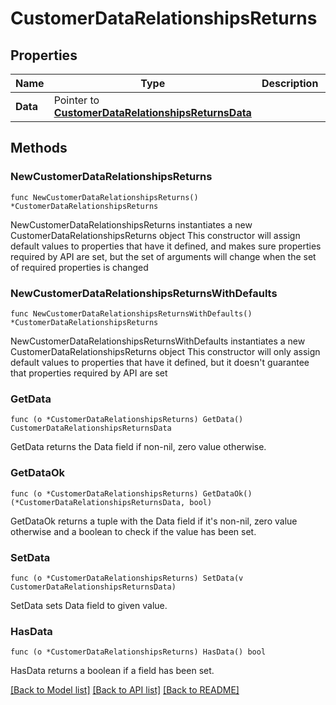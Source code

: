 # CustomerDataRelationshipsReturns

## Properties

Name | Type | Description | Notes
------------ | ------------- | ------------- | -------------
**Data** | Pointer to [**CustomerDataRelationshipsReturnsData**](CustomerDataRelationshipsReturnsData.md) |  | [optional] 

## Methods

### NewCustomerDataRelationshipsReturns

`func NewCustomerDataRelationshipsReturns() *CustomerDataRelationshipsReturns`

NewCustomerDataRelationshipsReturns instantiates a new CustomerDataRelationshipsReturns object
This constructor will assign default values to properties that have it defined,
and makes sure properties required by API are set, but the set of arguments
will change when the set of required properties is changed

### NewCustomerDataRelationshipsReturnsWithDefaults

`func NewCustomerDataRelationshipsReturnsWithDefaults() *CustomerDataRelationshipsReturns`

NewCustomerDataRelationshipsReturnsWithDefaults instantiates a new CustomerDataRelationshipsReturns object
This constructor will only assign default values to properties that have it defined,
but it doesn't guarantee that properties required by API are set

### GetData

`func (o *CustomerDataRelationshipsReturns) GetData() CustomerDataRelationshipsReturnsData`

GetData returns the Data field if non-nil, zero value otherwise.

### GetDataOk

`func (o *CustomerDataRelationshipsReturns) GetDataOk() (*CustomerDataRelationshipsReturnsData, bool)`

GetDataOk returns a tuple with the Data field if it's non-nil, zero value otherwise
and a boolean to check if the value has been set.

### SetData

`func (o *CustomerDataRelationshipsReturns) SetData(v CustomerDataRelationshipsReturnsData)`

SetData sets Data field to given value.

### HasData

`func (o *CustomerDataRelationshipsReturns) HasData() bool`

HasData returns a boolean if a field has been set.


[[Back to Model list]](../README.md#documentation-for-models) [[Back to API list]](../README.md#documentation-for-api-endpoints) [[Back to README]](../README.md)


